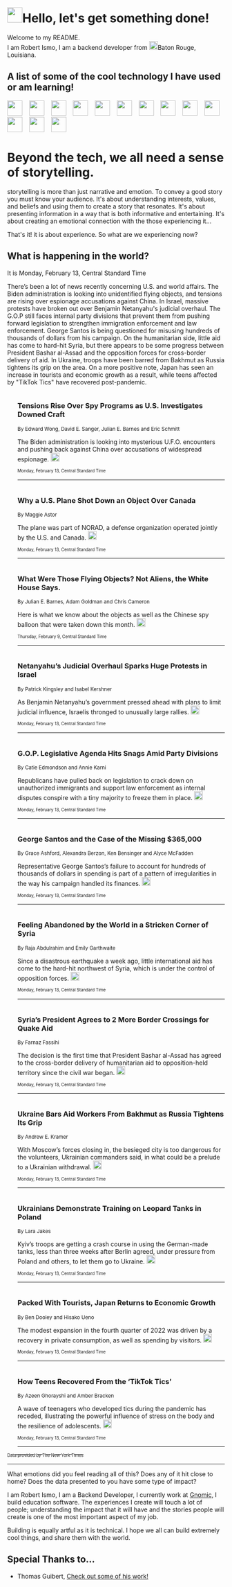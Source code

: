 <h1><img src="https://emojis.slackmojis.com/emojis/images/1643514375/3493/hot-coffee.gif?1643514375" width="35"/>Hello, let's get something done!</h1>

<p>Welcome to my README.<br/>
I am Robert Ismo, I am a backend developer from <img src="https://emojis.slackmojis.com/emojis/images/1638395689/50435/moulin_rouge.png?1638395689" width="20"/>Baton Rouge, Louisiana.</p>
<h2>A list of some of the cool technology I have used or am learning!</h2>
<p>
<img src="https://emojis.slackmojis.com/emojis/images/1643516091/21142/meow_bongotap.gif?1643516091" width="35" alt="">
<img src="https://img.shields.io/badge/Favorite%20Frontend%20Framework-SvelteKit-f83903" alt="">
<img src="https://img.shields.io/badge/Second%20Favorite-Vue-40b581" alt="">
<img src="https://img.shields.io/badge/Most%20Used%20Runtime-Nodejs-78b061" alt="">
<img src="https://emojis.slackmojis.com/emojis/images/1643517416/34482/fire.gif?1643517416" width="35" alt="">
<img src="https://img.shields.io/badge/Javascript%20But%20Better-Typescript-0078ca" alt="">
<img src="https://img.shields.io/badge/Favorite%20Language-Elixir-3e244d" alt="">
<img src="https://img.shields.io/badge/Containerize%20Everything-Docker-6ac9ef" alt="">
<img src="https://emojis.slackmojis.com/emojis/images/1643514596/5999/meow_party.gif?1643514596" width="35" alt="">
<img src="https://img.shields.io/badge/API%20Love%20Language-Graphql-de32a5" alt="">
<img src="https://img.shields.io/badge/Our%20Favorite%20Version%20Controller-Git-e94f33" alt="">
<img src="https://img.shields.io/badge/Favorite%20Database-Redis-d42d1d" alt="">
<img src="https://emojis.slackmojis.com/emojis/images/1643514559/5584/deployparrot.gif?1643514559" width="35" alt="">
<img src="https://img.shields.io/badge/Container%20Interstate-RabbitMQ-f66200" alt="">
<img src="https://img.shields.io/badge/Gotta%20Learn-Kubernetes-316adf" alt="">
<img src="https://img.shields.io/badge/Really%20Mature%20Now-WASM-654fef" alt="">
<img src="https://emojis.slackmojis.com/emojis/images/1666642497/61942/dance_vibe.gif?1666642497" width="35" alt="">
<img src="https://img.shields.io/badge/For%20My%20M1-ARM64-657d96" alt="">
<img src="https://img.shields.io/badge/Loving%20This%20So%20Much-TailwindCSS-17bcb5" alt="">
<img src="https://img.shields.io/badge/Cool%20Build%20Tool-Vite-f9cb24" alt="">
<img src="https://emojis.slackmojis.com/emojis/images/1669231376/62819/working-on-it.gif?1669231376" width="35" alt="">
<img src="https://img.shields.io/badge/Fun%20and%20Easy%20Database-MongoDB-5f8c49" alt="">
<img src="https://img.shields.io/badge/JS%20Life%20Support-NPM-c73737" alt="">
<img src="https://img.shields.io/badge/I%20Liked%20It-DynamoDB-0073b9" alt="">
<img src="https://emojis.slackmojis.com/emojis/images/1643514045/46/question.gif?1643514045" width="35" alt="">
<img src="https://img.shields.io/badge/cool-React-60d6f9" alt="">
<img src="https://img.shields.io/badge/Future%20Big%20Project-Lambda-f37e00" alt="">
<img src="https://img.shields.io/badge/NPM%20But%20Better-PNPM-f1aa07" alt="">
<img src="https://emojis.slackmojis.com/emojis/images/1643514943/9662/fbwow.gif?1643514943" width="35" alt="">
<img src="https://img.shields.io/badge/First%20Language-C-662079" alt="">
<img src="https://img.shields.io/badge/Where%20I%20Deploy%20Frontend-Vercel-000000" alt="">
<img src="https://img.shields.io/badge/Who%20Does%20not%20Want%20an%20App-Swift-f9492a" alt="">
<img src="https://emojis.slackmojis.com/emojis/images/1643514058/151/javascript.png?1643514058" width="35" alt="">
<img src="https://img.shields.io/badge/cool-Python-fbd542" alt="">
<img src="https://img.shields.io/badge/Favorite%20Something-Stripe-656cdc" alt="">
<img src="https://img.shields.io/badge/Of%20Course-HTML5-ed6327" alt="">
<img src="https://emojis.slackmojis.com/emojis/images/1660415405/60731/bomb.gif?1660415405" width="35" alt="">
<img src="https://img.shields.io/badge/hate-CSS-2964ec" alt="">
<img src="https://img.shields.io/badge/Learning-CircleCI-141215" alt="">
<img src="https://img.shields.io/badge/Learning-Rust-fbbb3b" alt="">
<img src="https://emojis.slackmojis.com/emojis/images/1660415397/60712/writing-hand.gif?1660415397" width="35" alt="">
<img src="https://img.shields.io/badge/Dev%20Browser%20of%20Choice-Firefox-cc4e26" alt="">
<img src="https://img.shields.io/badge/Recoverying%20From%20Windows-UNIX-1781e3" alt="">
<img src="https://img.shields.io/badge/LOVE-LogSeq-90c1c2" alt="">
<img src="https://emojis.slackmojis.com/emojis/images/1643514066/223/kirby.gif?1643514066" width="35" alt="">
<img src="https://img.shields.io/badge/Daily%20Driver-MacOS-e6e6e8" alt="">
<img src="https://img.shields.io/badge/Git%20Server-Github-000000" alt="">
<img src="https://img.shields.io/badge/enjoyable-EC2-f17428" alt="">
<img src="https://emojis.slackmojis.com/emojis/images/1643514239/2069/excited.gif?1643514239" width="35" alt="">
</p>
<h1>Beyond the tech, we all need a sense of storytelling.</h1>
<p>storytelling is more than just narrative and emotion. To convey a good story you must know your audience. It's about understanding interests, values, and beliefs and using them to create a story that resonates. It's about presenting information in a way that is both informative and entertaining. It's about creating an emotional connection with the those experiencing it...</p>
<p>That's it! it is about experience. So what are we experiencing now?</p>
<h2>What is happening in the world?</h2>
<p>It is Monday, February 13, Central Standard Time</p>
<p>
There’s been a lot of news recently concerning U.S. and world affairs. The Biden administration is looking into unidentified flying objects, and tensions are rising over espionage accusations against China. In Israel, massive protests have broken out over Benjamin Netanyahu&#39;s judicial overhaul. The G.O.P still faces internal party divisions that prevent them from pushing forward legislation to strengthen immigration enforcement and law enforcement. George Santos is being questioned for misusing hundreds of thousands of dollars from his campaign. On the humanitarian side, little aid has come to hard-hit Syria, but there appears to be some progress between President Bashar al-Assad and the opposition forces for cross-border delivery of aid. In Ukraine, troops have been barred from Bakhmut as Russia tightens its grip on the area. On a more positive note, Japan has seen an increase in tourists and economic growth as a result, while teens affected by &quot;TikTok Tics&quot; have recovered post-pandemic.</p>
<ol>
<img src="https://img.shields.io/badge/-us-blue" alt="">
<h3>Tensions Rise Over Spy Programs as U.S. Investigates Downed Craft</h3>
<sub>By Edward Wong, David E. Sanger, Julian E. Barnes and Eric Schmitt</sub>
<p>The Biden administration is looking into mysterious U.F.O. encounters and pushing back against China over accusations of widespread espionage.  <a href="https://nyti.ms/3xmbh3I"><img src="https://developer.nytimes.com/files/poweredby_nytimes_30b.png?v=1583354208352" height="20"></a></p>
<sub><sub>Monday, February 13, Central Standard Time</sub></sub>
<hr/>
<img src="https://img.shields.io/badge/-us-blue" alt="">
<h3>Why a U.S. Plane Shot Down an Object Over Canada</h3>
<sub>By Maggie Astor</sub>
<p>The plane was part of NORAD, a defense organization operated jointly by the U.S. and Canada.  <a href="https://nyti.ms/3K0FmgU"><img src="https://developer.nytimes.com/files/poweredby_nytimes_30b.png?v=1583354208352" height="20"></a></p>
<sub><sub>Monday, February 13, Central Standard Time</sub></sub>
<hr/>
<img src="https://img.shields.io/badge/-us-blue" alt="">
<h3>What Were Those Flying Objects? Not Aliens, the White House Says.</h3>
<sub>By Julian E. Barnes, Adam Goldman and Chris Cameron</sub>
<p>Here is what we know about the objects as well as the Chinese spy balloon that were taken down this month.  <a href="https://nyti.ms/40M6xSF"><img src="https://developer.nytimes.com/files/poweredby_nytimes_30b.png?v=1583354208352" height="20"></a></p>
<sub><sub>Thursday, February 9, Central Standard Time</sub></sub>
<hr/>
<img src="https://img.shields.io/badge/-world-blue" alt="">
<h3>Netanyahu’s Judicial Overhaul Sparks Huge Protests in Israel</h3>
<sub>By Patrick Kingsley and Isabel Kershner</sub>
<p>As Benjamin Netanyahu’s government pressed ahead with plans to limit judicial influence, Israelis thronged to unusually large rallies.  <a href="https://nyti.ms/3YL00Wt"><img src="https://developer.nytimes.com/files/poweredby_nytimes_30b.png?v=1583354208352" height="20"></a></p>
<sub><sub>Monday, February 13, Central Standard Time</sub></sub>
<hr/>
<img src="https://img.shields.io/badge/-us-blue" alt="">
<h3>G.O.P. Legislative Agenda Hits Snags Amid Party Divisions</h3>
<sub>By Catie Edmondson and Annie Karni</sub>
<p>Republicans have pulled back on legislation to crack down on unauthorized immigrants and support law enforcement as internal disputes conspire with a tiny majority to freeze them in place.  <a href="https://nyti.ms/3KdbkX8"><img src="https://developer.nytimes.com/files/poweredby_nytimes_30b.png?v=1583354208352" height="20"></a></p>
<sub><sub>Monday, February 13, Central Standard Time</sub></sub>
<hr/>
<img src="https://img.shields.io/badge/-nyregion-blue" alt="">
<h3>George Santos and the Case of the Missing $365,000</h3>
<sub>By Grace Ashford, Alexandra Berzon, Ken Bensinger and Alyce McFadden</sub>
<p>Representative George Santos’s failure to account for hundreds of thousands of dollars in spending is part of a pattern of irregularities in the way his campaign handled its finances.  <a href="https://nyti.ms/3E3UfeJ"><img src="https://developer.nytimes.com/files/poweredby_nytimes_30b.png?v=1583354208352" height="20"></a></p>
<sub><sub>Monday, February 13, Central Standard Time</sub></sub>
<hr/>
<img src="https://img.shields.io/badge/-world-blue" alt="">
<h3>Feeling Abandoned by the World in a Stricken Corner of Syria</h3>
<sub>By Raja Abdulrahim and Emily Garthwaite</sub>
<p>Since a disastrous earthquake a week ago, little international aid has come to the hard-hit northwest of Syria, which is under the control of opposition forces.  <a href="https://nyti.ms/3Imfkn2"><img src="https://developer.nytimes.com/files/poweredby_nytimes_30b.png?v=1583354208352" height="20"></a></p>
<sub><sub>Monday, February 13, Central Standard Time</sub></sub>
<hr/>
<img src="https://img.shields.io/badge/-world-blue" alt="">
<h3>Syria’s President Agrees to 2 More Border Crossings for Quake Aid</h3>
<sub>By Farnaz Fassihi</sub>
<p>The decision is the first time that President Bashar al-Assad has agreed to the cross-border delivery of humanitarian aid to opposition-held territory since the civil war began.  <a href="https://nyti.ms/3Xu2mI0"><img src="https://developer.nytimes.com/files/poweredby_nytimes_30b.png?v=1583354208352" height="20"></a></p>
<sub><sub>Monday, February 13, Central Standard Time</sub></sub>
<hr/>
<img src="https://img.shields.io/badge/-world-blue" alt="">
<h3>Ukraine Bars Aid Workers From Bakhmut as Russia Tightens Its Grip</h3>
<sub>By Andrew E. Kramer</sub>
<p>With Moscow’s forces closing in, the besieged city is too dangerous for the volunteers, Ukrainian commanders said, in what could be a prelude to a Ukrainian withdrawal.  <a href="https://nyti.ms/3lBLaDd"><img src="https://developer.nytimes.com/files/poweredby_nytimes_30b.png?v=1583354208352" height="20"></a></p>
<sub><sub>Monday, February 13, Central Standard Time</sub></sub>
<hr/>
<img src="https://img.shields.io/badge/-world-blue" alt="">
<h3>Ukrainians Demonstrate Training on Leopard Tanks in Poland</h3>
<sub>By Lara Jakes</sub>
<p>Kyiv’s troops are getting a crash course in using the German-made tanks, less than three weeks after Berlin agreed, under pressure from Poland and others, to let them go to Ukraine.  <a href="https://nyti.ms/3In68Pu"><img src="https://developer.nytimes.com/files/poweredby_nytimes_30b.png?v=1583354208352" height="20"></a></p>
<sub><sub>Monday, February 13, Central Standard Time</sub></sub>
<hr/>
<img src="https://img.shields.io/badge/-business-blue" alt="">
<h3>Packed With Tourists, Japan Returns to Economic Growth</h3>
<sub>By Ben Dooley and Hisako Ueno</sub>
<p>The modest expansion in the fourth quarter of 2022 was driven by a recovery in private consumption, as well as spending by visitors.  <a href="https://nyti.ms/3XIzIU1"><img src="https://developer.nytimes.com/files/poweredby_nytimes_30b.png?v=1583354208352" height="20"></a></p>
<sub><sub>Monday, February 13, Central Standard Time</sub></sub>
<hr/>
<img src="https://img.shields.io/badge/-health-blue" alt="">
<h3>How Teens Recovered From the ‘TikTok Tics’</h3>
<sub>By Azeen Ghorayshi and Amber Bracken</sub>
<p>A wave of teenagers who developed tics during the pandemic has receded, illustrating the powerful influence of stress on the body and the resilience of adolescents.  <a href="https://nyti.ms/3K3heu1"><img src="https://developer.nytimes.com/files/poweredby_nytimes_30b.png?v=1583354208352" height="20"></a></p>
<sub><sub>Monday, February 13, Central Standard Time</sub></sub>
<hr/>
</ol>
<a href="https://developer.nytimes.com"><sub><sub>Data provided by The New York Times</sub></sub></a>
<hr/>
<p>What emotions did you feel reading all of this? Does any of it hit close to home? Does the data presented to you have some type of impact?</p>
<p>I am Robert Ismo, I am a Backend Developer, I currently work at <a href="https://gnomic.education/">Gnomic</a>, I build education software. The experiences I create will touch a lot of people; understanding the impact that it will have and the stories people will create is one of the most important aspect of my job.</p>
<p>Building is equally artful as it is technical. I hope we all can build extremely cool things, and share them with the world.</p>
<h2>Special Thanks to...</h2>
<ul>
<li>Thomas Guibert, <a href="https://github.com/thmsgbrt/thmsgbrt">Check out some of his work!</a></li>
</ul>